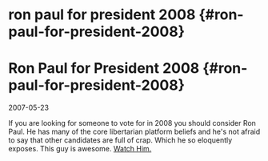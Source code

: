 # ron paul for president 2008 {#ron-paul-for-president-2008}
# Ron Paul for President 2008 {#ron-paul-for-president-2008}

2007-05-23

If you are looking for someone to vote for in 2008 you should consider Ron Paul. He has many of the core libertarian platform beliefs and he's not afraid to say that other candidates are full of crap. Which he so eloquently exposes. This guy is awesome. <a href="http://www.youtube.com/profile?user=RonPaul2008dotcom">Watch Him.</a>
